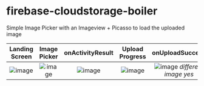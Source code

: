 # firebase-cloudstorage-boiler
Simple Image Picker with an Imageview + Picasso to load the uploaded image 

Landing Screen            |  Image Picker | onActivityResult  | Upload Progress | onUploadSuccess
:-------------------------:|:-------------------------:|:-------------------------:|:-------------------------:|:-------------------------:
![image](https://user-images.githubusercontent.com/68921071/184524826-8c2e25d9-d356-411c-b277-1218cecc1664.png) | ![image](https://user-images.githubusercontent.com/68921071/184524849-2cad087c-1308-442a-a24d-6e6b42808e03.png) | ![image](https://user-images.githubusercontent.com/68921071/184524935-48da18f9-4ad1-434a-8b9f-80d274b496a7.png) | ![image](https://user-images.githubusercontent.com/68921071/184524954-96907e62-9d8d-4571-98c0-3baf947a3404.png) | ![image](https://user-images.githubusercontent.com/68921071/184525046-ce3c0273-59b7-4242-adec-027769951494.png) *different image yes*
  
 


